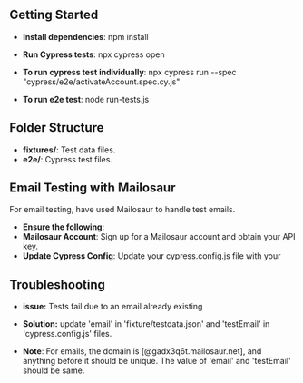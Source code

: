 ## Getting Started
- **Install dependencies**:
    npm install

- **Run Cypress tests**:
    npx cypress open
- **To run cypress test individually**:
    npx cypress run --spec "cypress/e2e/activateAccount.spec.cy.js"   
- **To run e2e test**:
    node run-tests.js 

## Folder Structure
- **fixtures/**: Test data files.
- **e2e/**: Cypress test files.

## Email Testing with Mailosaur
For email testing, have used Mailosaur to handle test emails.
- **Ensure the following**:
- **Mailosaur Account**: Sign up for a Mailosaur account and obtain your API key.
- **Update Cypress Config**: Update your cypress.config.js file with your 

## Troubleshooting
- **issue:** Tests fail due to an email already existing

- **Solution:** update 'email' in 'fixture/testdata.json' and 'testEmail' in 'cypress.config.js' files.
- **Note**: For emails, the domain is [@gadx3q6t.mailosaur.net], and anything before it should be unique. The value of 'email' and 'testEmail' should be same.
